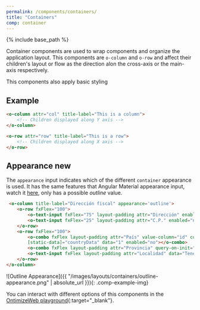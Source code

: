 ```yaml
---
permalink: /components/containers/
title: "Containers"
comp: container
---
```


{% include base_path %}

Container components are used to wrap components and organize the application layout. This components are `o-column` and `o-row` and affect their children's layout or flow as the direction alon the cross-axis or the main-axis respectively.

This components also apply basic styling 

## Example

```html
<o-column attr="col" title-label="This is a column">
    <!-- Children displayed along Y axis -->
</o-column>

<o-row attr="row" title-label="This is a row">
    <!-- Children displayed along X axis -->
</o-row>
```
## Appearance <span class='menuitem-badge'> new </span>

The `appearance` input indicates which of the different `container` appearance is used. It has the same features that Angular Material appearance input, watch it [here](https://v6.material.angular.io/components/form-field/overview#form-field-appearance-variants), 
only has a possible *outline* value.
```html
 <o-column title-label="Dirección fiscal" appearance='outline'>
    <o-row fxFlex="100">
        <o-text-input fxFlex="75" layout-padding attr="Dirección" enabled="no" data="C/ José Manuel Guimerá, 3-4º"></o-text-input>
        <o-text-input fxFlex="25" layout-padding attr="C.P." enabled="no" data="38003"></o-text-input>
    </o-row>
    <o-row fxFlex="100">
        <o-combo fxFlex layout-padding attr="País" value-column="id" columns="id;name" visible-columns="name"
        [static-data]="countryData" data="1" enabled="no"></o-combo>
        <o-combo fxFlex layout-padding attr="Provincia" query-on-init="no" query-on-bind="no" enabled="no"></o-combo>
        <o-text-input fxFlex layout-padding attr="Localidad" data="Tenerife" enabled="no"></o-text-input>
    </o-row>
</o-column>
```



![Outline Appearance]({{ "/images/layouts/containers/outline-appearance.png" | absolute_url }}){: .comp-example-img}


You can interact with different options of this components in the [OntimizeWeb playground](https://try.imatia.com/ontimizeweb/playground/main/containers){:target="_blank"}.
